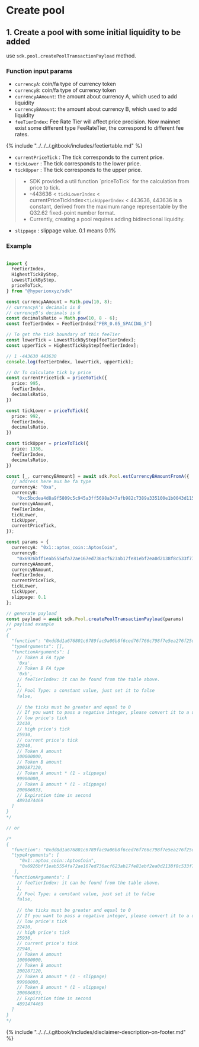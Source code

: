 # Create pool

## 1. Create a pool with some initial liquidity to be added

use `sdk.pool.createPoolTransactionPayload` method.

### Function input params

* `currencyA`:  coin/fa type of currency token
* `currencyB`:  coin/fa type of currency token
* `currencyAAmount`: the amount about currency A, which used to add liquidity
* `currencyBAmount`: the amount about currency B, which used to add liquidity
* `feeTierIndex`: Fee Rate Tier will affect price precision. Now mainnet exist some different type FeeRateTier, the correspond to different fee rates.

{% include "../../../.gitbook/includes/feetiertable.md" %}

* `currentPriceTick` :  The tick corresponds to the current price.
* `tickLower` :  The tick corresponds to the lower price.
* `tickUpper` :  The tick corresponds to the upper price.

> - SDK provided a util function \`priceToTick\` for the calculation from price to tick.
> - -443636 < `tickLowerIndex` < currentPriceTickIndex<`tickUpperIndex` < 443636, 443636 is a constant, derived from the maximum range representable by the Q32.62 fixed-point number format.
> - Currently, creating a pool requires adding bidirectional liquidity.

* `slippage` :  slippage value. 0.1 means 0.1%

### Example

```typescript

import {
  FeeTierIndex,
  HighestTickByStep,
  LowestTickByStep,
  priceToTick,
} from "@hyperionxyz/sdk"

const currencyAAmount = Math.pow(10, 8);
// currencyA's decimals is 8
// currencyB's decimals is 6
const decimalsRatio = Math.pow(10, 8 - 6);
const feeTierIndex = FeeTierIndex["PER_0.05_SPACING_5"]

// To get the tick boundary of this feeTier
const lowerTick = LowestTickByStep[feeTierIndex];
const upperTick = HighestTickByStep[feeTierIndex];

// 1 -443630 443630
console.log(feeTierIndex, lowerTick, upperTick);

// Or To calculate tick by price
const currentPriceTick = priceToTick({
  price: 995,
  feeTierIndex,
  decimalsRatio,
})

const tickLower = priceToTick({
  price: 992,
  feeTierIndex,
  decimalsRatio,
})

const tickUpper = priceToTick({
  price: 1336,
  feeTierIndex,
  decimalsRatio,
})

const [_, currencyBAmount] = await sdk.Pool.estCurrencyBAmountFromA({
  // address here mus be fa type
  currencyA: "0xa",
  currencyB:
    "0xc5bcdea4d8a9f5809c5c945a3ff5698a347afb982c7389a335100e1b0043d115",
  currencyAAmount,
  feeTierIndex,
  tickLower,
  tickUpper,
  currentPriceTick,
});

const params = {
  currencyA: "0x1::aptos_coin::AptosCoin",
  currencyB:
    "0x6926bff1eab5554fa72ae167ed736acf623ab17fe81ebf2ea0d2138f8c533f77::type::T",
  currencyAAmount,
  currencyBAmount,
  feeTierIndex,
  currentPriceTick,
  tickLower,
  tickUpper,
  slippage: 0.1
};

// generate payload
const payload = await sdk.Pool.createPoolTransactionPayload(params)
// payload example
/*
{
  "function": "0xdd8d1a676801c6789fac9a06b8f6ced76f766c798f7e5ea276f25d80b9aa0af0::router_adapter::create_liquidity_entry",
  "typeArguments": [],
  "functionArguments": [
    // Token A FA type
    '0xa',
    // Token B FA type
    '0xb',
    // feeTierIndex: it can be found from the table above.
    1,
    // Pool Type: a constant value, just set it to false
    false,
    
    // the ticks must be greater and equal to 0
    // If you want to pass a negative integer, please convert it to a unsigned integer.
    // low price's tick
    22410,
    // high price's tick
    25930,
    // current price's tick
    22940,
    // Token A amount
    100000000,
    // Token B amount
    200287120,
    // Token A amount * (1 - slippage)
    99900000,
    // Token B amount * (1 - slippage)
    200086833,
    // Expiration time in second
    4891474469
  ]
}
*/

// or

/*
{
  "function": "0xdd8d1a676801c6789fac9a06b8f6ced76f766c798f7e5ea276f25d80b9aa0af0::router_adapter::create_liquidity_both_coin_entry",
  "typeArguments": [
     "0x1::aptos_coin::AptosCoin",
     "0x6926bff1eab5554fa72ae167ed736acf623ab17fe81ebf2ea0d2138f8c533f77::type::T"
   ],
  "functionArguments": [
    // feeTierIndex: it can be found from the table above.
    1,
    // Pool Type: a constant value, just set it to false
    false,
    
    // the ticks must be greater and equal to 0
    // If you want to pass a negative integer, please convert it to a unsigned integer.
    // low price's tick
    22410,
    // high price's tick
    25930,
    // current price's tick
    22940,
    // Token A amount
    100000000,
    // Token B amount
    200287120,
    // Token A amount * (1 - slippage)
    99900000,
    // Token B amount * (1 - slippage)
    200086833,
    // Expiration time in second
    4891474469
  ]
}
*/
```





{% include "../../../.gitbook/includes/disclaimer-description-on-footer.md" %}
